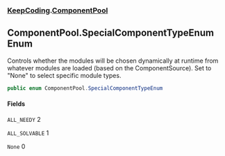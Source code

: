 ### [KeepCoding](KeepCoding.md 'KeepCoding').[ComponentPool](KeepCoding_ComponentPool.md 'KeepCoding.ComponentPool')
## ComponentPool.SpecialComponentTypeEnum Enum
Controls whether the modules will be chosen dynamically at runtime from whatever modules are loaded (based on the ComponentSource). Set to "None" to select specific module types.  
```csharp
public enum ComponentPool.SpecialComponentTypeEnum

```
#### Fields
<a name='KeepCoding_ComponentPool_SpecialComponentTypeEnum_ALL_NEEDY'></a>
`ALL_NEEDY` 2  
  
<a name='KeepCoding_ComponentPool_SpecialComponentTypeEnum_ALL_SOLVABLE'></a>
`ALL_SOLVABLE` 1  
  
<a name='KeepCoding_ComponentPool_SpecialComponentTypeEnum_None'></a>
`None` 0  
  
